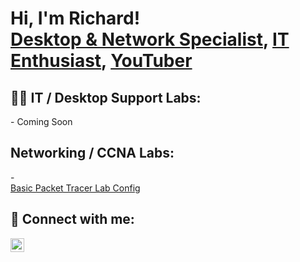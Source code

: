 <h1>Hi, I'm Richard! <br/><a href="https://www.linkedin.com/in/rvangine/">Desktop & Network Specialist</a>, <a href="https://github.com/rvangine">IT Enthusiast</a>, <a href="https://www.youtube.com/@ParlourBytes">YouTuber</a></h1>

<h2>👨‍💻 IT / Desktop Support Labs:</h2>
 - Coming Soon
<h2> Networking / CCNA Labs:</h2>
-  <br/><a href="https://www.youtube.com/watch?v=aKpTEjCHZ68">Basic Packet Tracer Lab Config</a>


<h2> 🤳 Connect with me:</h2>


[<img align="left" alt="Richard Vangine | LinkedIn" width="22px" src="https://cdn.jsdelivr.net/npm/simple-icons@v3/icons/linkedin.svg" />][linkedin]

[linkedin]: https://www.linkedin.com/in/richardv4126/
